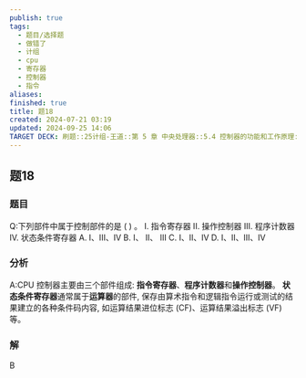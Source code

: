 ```yaml
---
publish: true
tags:
  - 题目/选择题
  - 做错了
  - 计组
  - cpu
  - 寄存器
  - 控制器
  - 指令
aliases: 
finished: true
title: 题18
created: 2024-07-21 03:19
updated: 2024-09-25 14:06
TARGET DECK: 刷题::25计组-王道::第 5 章 中央处理器::5.4 控制器的功能和工作原理::题18
---
```

## 题18
### 题目
Q:下列部件中属于控制部件的是 ( ) 。
I. 指令寄存器 
II. 操作控制器 
III. 程序计数器 
IV. 状态条件寄存器
A. I、III、IV 
B. I、 II、 III 
C. I、II、IV 
D. I、II、III、IV
### 分析
A:CPU 控制器主要由三个部件组成: **指令寄存器**、**程序计数器**和**操作控制器**。
**状态条件寄存器**通常属于**运算器**的部件, 保存由算术指令和逻辑指令运行或测试的结果建立的各种条件码内容, 如运算结果进位标志 (CF)、运算结果溢出标志 (VF) 等。
### 解
B 
<!--ID: 1727368451354-->

